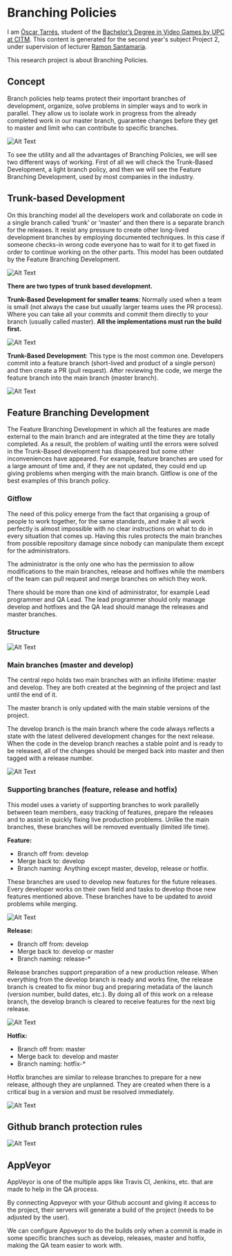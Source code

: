 # Branching Policies

I am [Òscar Tarrés](https://github.com/oscarta3), student of the [Bachelor’s Degree in Video Games by UPC at CITM](https://www.citm.upc.edu/ing/estudis/graus-videojocs/). This content is generated for the second year's subject Project 2, under supervision of lecturer [Ramon Santamaria](https://github.com/raysan5).

This research project is about Branching Policies.

## Concept

Branch policies help teams protect their important branches of development, organize, solve problems in simpler ways and to work in parallel. They allow us to isolate work in progress from the already completed work in our master branch, guarantee changes before they get to master and limit who can contribute to specific branches.

![Alt Text](https://github.com/oscarta3/BranchingPolicies/blob/master/docs/1.png)


To see the utility and all the advantages of Branching Policies, we will see two different ways of working. First of all we will check the Trunk-Based Development, a light branch policy, and then we will see the Feature Branching Development, used by most companies in the industry.

## Trunk-based Development

On this branching model all the developers work and collaborate on code in a single branch called ‘trunk’ or ‘master’ and then there is a separate branch for the releases. It resist any pressure to create other long-lived development branches by employing documented techniques. In this case if someone checks-in wrong code everyone has to wait for it to get fixed in order to continue working on the other parts. This model has been outdated by the Feature Branching Development.

![Alt Text](https://github.com/oscarta3/BranchingPolicies/blob/master/docs/trunk-image.PNG)


**There are two types of trunk based development.**

**Trunk-Based Development for smaller teams**: Normally used when a team is small (not always the case but usually larger teams uses the PR process). Where you can take all your commits and commit them directly to your branch (usually called master). **All the implementations must run the build first.**

![Alt Text](https://github.com/oscarta3/BranchingPolicies/blob/master/docs/trunk1b.png)


**Trunk-Based Development**: This type is the most common one. Developers commit into a feature branch (short-lived and product of a single person) and then create a PR (pull request). After reviewing the code, we merge the feature branch into the main branch (master branch). 

![Alt Text](https://github.com/oscarta3/BranchingPolicies/blob/master/docs/trunk1c.png)


## Feature Branching Development

The Feature Branching Development in which all the features are made external to the main branch and are integrated at the time they are totally completed. As a result, the problem of waiting until the errors were solved in the Trunk-Based development has disappeared but some other inconveniences have appeared. For example, feature branches are used for a large amount of time and, if they are not updated, they could end up giving problems when merging with the main branch. Gitflow is one of the best examples of this branch policy.


### Gitflow

The need of this policy emerge from the fact that organising a group of people to work together, for the same standards, and make it all work perfectly is almost impossible with no clear instructions on what to do in every situation that comes up. Having this rules protects the main branches from possible repository damage since nobody can manipulate them except for the administrators.

The administrator is the only one who has the permission to allow modifications to the main branches, release and hotfixes while the members of the team can pull request and merge branches on which they work. 

There should be more than one kind of administrator, for example Lead programmer and QA Lead. The lead programmer should only manage develop and hotfixes and the QA lead should manage the releases and master branches.


### Structure

![Alt Text](https://github.com/oscarta3/BranchingPolicies/blob/master/docs/git-model.png)


### Main branches (master and develop)

The central repo holds two main branches with an infinite lifetime: master and develop. They are both created at the beginning of the project and last until the end of it.

The master branch is only updated with the main stable versions of the project.

The develop branch is the main branch where the code always reflects a state with the latest delivered development changes for the next release. When the code in the develop branch reaches a stable point and is ready to be released, all of the changes should be merged back into master and then tagged with a release number.

![Alt Text](https://github.com/oscarta3/BranchingPolicies/blob/master/docs/main-branches.png)


### Supporting branches (feature, release and hotfix)

This model uses a variety of supporting branches to work parallelly between team members,  easy tracking of features, prepare the releases and to assist in quickly fixing live production problems. Unlike the main branches, these branches will be removed eventually (limited life time).

**Feature:**
- Branch off from:  develop
- Merge back to: develop
- Branch naming: Anything except master, develop, release or hotfix.

These branches are used to develop new features for the future releases. Every developer works on their own field and tasks to develop those new features mentioned above. These branches have to be updated to avoid problems while merging.

![Alt Text](https://github.com/oscarta3/BranchingPolicies/blob/master/docs/feature-branchesb.png)


**Release:**
- Branch off from: develop
- Merge back to: develop or master
- Branch naming: release-*

Release branches support preparation of a new production release. When everything from the develop branch is ready and works fine, the release branch is created to fix minor bug and preparing metadata of the launch (version number, build dates, etc.). By doing all of this work on a release branch, the develop branch is cleared to receive features for the next big release.

![Alt Text](https://github.com/oscarta3/BranchingPolicies/blob/master/docs/release-branches.PNG)


**Hotfix:**
- Branch off from: master
- Merge back to: develop and master
- Branch naming: hotfix-*

Hotfix branches are similar to release branches to prepare for a new release, although they are unplanned. They are created when  there is a critical bug in a version and must be resolved immediately.

![Alt Text](https://github.com/oscarta3/BranchingPolicies/blob/master/docs/hotfix-branches.png)


## Github branch protection rules

![Alt Text](https://github.com/oscarta3/BranchingPolicies/blob/master/docs/gitrules.PNG)


## AppVeyor

AppVeyor is one of the multiple apps like Travis CI, Jenkins, etc. that are made to help in the QA process. 

By connecting Appveyor with your Github account and giving it access to the project, their servers will generate a build of the project (needs to be adjusted by the user). 

We can configure Appveyor to do the builds only when a commit is made in some specific branches such as develop, releases, master and hotfix, making the QA team easier to work with.
